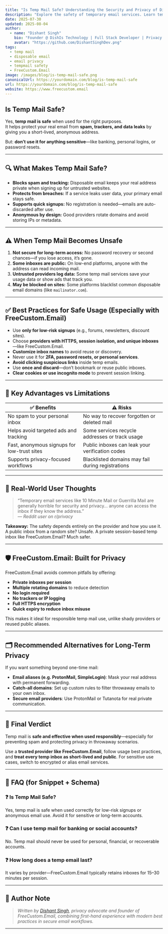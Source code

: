 ```yaml
---
title: "Is Temp Mail Safe? Understanding the Security and Privacy of Disposable Email"
description: "Explore the safety of temporary email services. Learn temp mail benefits, its potential risks, and best practices for secure usage with FreeCustom.Email."
date: 2025-07-30
updated: 2025-08-04
author:
  - name: "Dishant Singh"
    bio: "Founder @ DishIs Technology | Full Stack Developer | Privacy & Email Security Advocate"
    avatar: "https://github.com/DishantSinghDev.png"
tags:
  - temp mail
  - disposable email
  - email privacy
  - tempmail safety
  - FreeCustom.Email
image: /images/blog/is-temp-mail-safe.png
canonicalUrl: https://yourdomain.com/blog/is-temp-mail-safe
url: https://yourdomain.com/blog/is-temp-mail-safe
website: https://www.freecustom.email
---
```


## Is Temp Mail Safe?

Yes, **temp mail is safe** when used for the right purposes.  
It helps protect your real email from **spam, trackers, and data leaks** by giving you a short-lived, anonymous address.

But: **don’t use it for anything sensitive**—like banking, personal logins, or password resets.

---

## 🔍 What Makes Temp Mail Safe?

- **Blocks spam and tracking:** Disposable email keeps your real address private when signing up for untrusted websites.  
- **Protects from breaches:** If a service leaks user data, your primary email stays safe.  
- **Supports quick signups:** No registration is needed—emails are auto-discarded after use.  
- **Anonymous by design:** Good providers rotate domains and avoid storing IPs or metadata.

---

## ⚠️ When Temp Mail Becomes Unsafe

1. **Not secure for long-term access:** No password recovery or second chances—if you lose access, it’s gone.  
2. **Some inboxes are public:** On low-end platforms, anyone with the address can read incoming mail.  
3. **Untrusted providers log data:** Some temp mail services save your usage data or show ads that track you.  
4. **May be blocked on sites:** Some platforms blacklist common disposable email domains (like `mailinator.com`).

---

## ✅ Best Practices for Safe Usage (Especially with FreeCustom.Email)

- Use **only for low-risk signups** (e.g., forums, newsletters, discount sites).
- Choose **providers with HTTPS, session isolation, and unique inboxes**—like FreeCustom.Email.
- **Customize inbox names** to avoid reuse or discovery.
- Never use it for **2FA, password resets, or personal services**.
- **Avoid clicking suspicious links** inside temp emails.
- Use **once and discard**—don’t bookmark or reuse public inboxes.
- **Clear cookies or use incognito mode** to prevent session linking.

---

## 🧠 Key Advantages vs Limitations

| ✅ Benefits                                       | ⚠️ Risks                                             |
|--------------------------------------------------|------------------------------------------------------|
| No spam to your personal inbox                   | No way to recover forgotten or deleted mail          |
| Helps avoid targeted ads and tracking            | Some services recycle addresses or track usage       |
| Fast, anonymous signups for low-trust sites      | Public inboxes can leak your verification codes      |
| Supports privacy-focused workflows               | Blacklisted domains may fail during registrations    |

---

## 🧪 Real-World User Thoughts

> “Temporary email services like 10 Minute Mail or Guerrilla Mail are generally horrible for security and privacy… anyone can access the inbox if they know the address.”  
> — *Reddit user on r/privacy*

**Takeaway:** The safety depends entirely on the provider and how you use it. A public inbox from a random site? Unsafe. A private session-based temp inbox like FreeCustom.Email? Much safer.

---

## 🛡️ FreeCustom.Email: Built for Privacy

FreeCustom.Email avoids common pitfalls by offering:

- **Private inboxes per session**
- **Multiple rotating domains** to reduce detection
- **No login required**
- **No trackers or IP logging**
- **Full HTTPS encryption**
- **Quick expiry to reduce inbox misuse**

This makes it ideal for responsible temp mail use, unlike shady providers or reused public aliases.

---

## 🗂 Recommended Alternatives for Long-Term Privacy

If you want something beyond one-time mail:

- **Email aliases (e.g. ProtonMail, SimpleLogin)**: Mask your real address with permanent forwarding.
- **Catch-all domains**: Set up custom rules to filter throwaway emails to your own inbox.
- **Secure email providers**: Use ProtonMail or Tutanota for real private communication.

---

## 📌 Final Verdict

Temp mail is **safe and effective when used responsibly**—especially for preventing spam and protecting privacy in throwaway scenarios.

Use a **trusted provider like FreeCustom.Email**, follow usage best practices, and **treat every temp inbox as short-lived and public**. For sensitive use cases, switch to encrypted or alias email services.

---

## 🤖 FAQ (for Snippet + Schema)

### ❓ Is Temp Mail Safe?
Yes, temp mail is safe when used correctly for low-risk signups or anonymous email use. Avoid it for sensitive or long-term accounts.

### ❓ Can I use temp mail for banking or social accounts?
No. Temp mail should never be used for personal, financial, or recoverable accounts.

### ❓ How long does a temp email last?
It varies by provider—FreeCustom.Email typically retains inboxes for 15–30 minutes per session.

---

## 📘 Author Note

> *Written by [Dishant Singh](https://github.com/DishantSinghDev), privacy advocate and founder of FreeCustom.Email, combining first-hand experience with modern best practices in secure email workflows.*

---

<script type="application/ld+json">
{
  "@context": "https://schema.org",
  "@type": "FAQPage",
  "mainEntity": [
    {
      "@type": "Question",
      "name": "Is Temp Mail Safe?",
      "acceptedAnswer": {
        "@type": "Answer",
        "text": "Yes, temp mail is safe when used correctly for low-risk signups. It protects your primary email from spam and privacy breaches, but should not be used for sensitive or long-term communication."
      }
    },
    {
      "@type": "Question",
      "name": "Can I use temp mail for banking or password recovery?",
      "acceptedAnswer": {
        "@type": "Answer",
        "text": "No. Temporary email should never be used for banking, financial services, or password recovery, as access is not secure or persistent."
      }
    },
    {
      "@type": "Question",
      "name": "How does FreeCustom.Email differ from other providers?",
      "acceptedAnswer": {
        "@type": "Answer",
        "text": "FreeCustom.Email offers HTTPS-secured, private inboxes per session with multiple domains and no tracking—unlike many public inbox temp mail sites."
      }
    }
  ]
}
</script>
